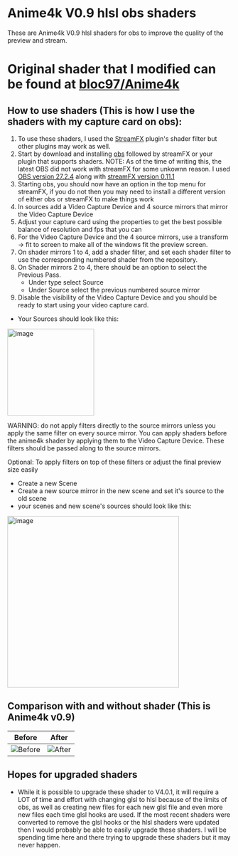 # Anime4k V0.9 hlsl obs shaders
These are Anime4k V0.9 hlsl shaders for obs to improve the quality of the preview and stream.

# Original shader that I modified can be found at [bloc97/Anime4k](https://github.com/bloc97/Anime4K/releases?page=2#:~:text=Compare-,HLSL/GLSL%20(v0.9%20Beta),-Pre%2Drelease)

## How to use shaders (This is how I use the shaders with my capture card on obs):
1. To use these shaders, I used the [StreamFX](https://github.com/Xaymar/obs-StreamFX) plugin's shader filter but other plugins may work as well.
2. Start by download and installing [obs](https://github.com/obsproject/obs-studio/releases) followed by streamFX or your plugin that supports shaders. NOTE: As of the time of writing this, the latest OBS did not work with streamFX for some unkownn reason. I used [OBS version 27.2.4](https://github.com/obsproject/obs-studio/releases/tag/27.2.4) along with [streamFX version 0.11.1](https://github.com/Xaymar/obs-StreamFX/releases/tag/0.11.1)
3. Starting obs, you should now have an option in the top menu for streamFX, if you do not then you may need to install a different version of either obs or streamFX to make things work
4. In sources add a Video Capture Device and 4 source mirrors that mirror the Video Capture Device
5. Adjust your capture card using the properties to get the best possible balance of resolution and fps that you can
6. For the Video Capture Device and the 4 source mirrors, use a transform -> fit to screen to make all of the windows fit the preview screen.
7. On shader mirrors 1 to 4, add a shader filter, and set each shader filter to use the corresponding numbered shader from the repository.
8. On Shader mirrors 2 to 4, there should be an option to select the Previous Pass. 
    - Under type select Source
    - Under Source select the previous numbered source mirror
9. Disable the visibility of the Video Capture Device and you should be ready to start using your video capture card.
- Your Sources should look like this:
<img width="195" alt="image" src="https://user-images.githubusercontent.com/56605453/219843065-24ec199e-1bc3-4d9a-80e2-c8b7b6d4b1c3.png">

WARNING: do not apply filters directly to the source mirrors unless you apply the same filter on every source mirror. You can apply shaders before the anime4k shader by applying them to the Video Capture Device. These filters should be passed along to the source mirrors.

Optional: To apply filters on top of these filters or adjust the final preview size easily
- Create a new Scene
- Create a new source mirror in the new scene and set it's source to the old scene
- your scenes and new scene's sources should look like this:
<img width="386" alt="image" src="https://user-images.githubusercontent.com/56605453/219843262-91474fb4-9a3a-4d71-aa51-6fbc36dd5f66.png">

## Comparison with and without shader (This is Anime4k v0.9)
Before                     |  After
:-------------------------:|:-------------------------:
![Before](https://user-images.githubusercontent.com/56605453/219844596-00b29804-ce85-44d8-a319-46dd9945f84d.png)   |  ![After](https://user-images.githubusercontent.com/56605453/219844600-8f6b2785-3c49-42f9-8699-bc309edb1e09.png)

## Hopes for upgraded shaders
- While it is possible to upgrade these shader to V4.0.1, it will require a LOT of time and effort with changing glsl to hlsl because of the limits of obs, as well as creating new files for each new glsl file and even more new files each time glsl hooks are used. If the most recent shaders were converted to remove the glsl hooks or the hlsl shaders were updated then I would probably be able to easily upgrade these shaders. I will be spending time here and there trying to upgrade these shaders but it may never happen.
